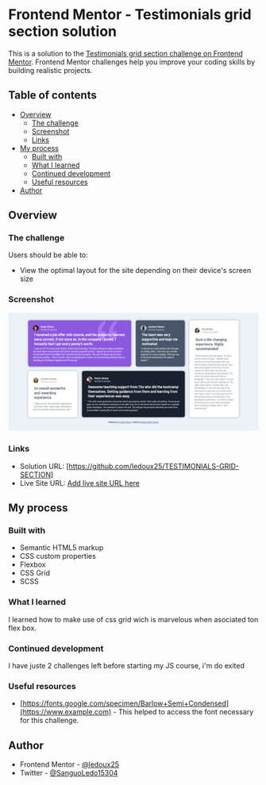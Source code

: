 # Frontend Mentor - Testimonials grid section solution

This is a solution to the [Testimonials grid section challenge on Frontend Mentor](https://www.frontendmentor.io/challenges/testimonials-grid-section-Nnw6J7Un7). Frontend Mentor challenges help you improve your coding skills by building realistic projects. 

## Table of contents

- [Overview](#overview)
  - [The challenge](#the-challenge)
  - [Screenshot](#screenshot)
  - [Links](#links)
- [My process](#my-process)
  - [Built with](#built-with)
  - [What I learned](#what-i-learned)
  - [Continued development](#continued-development)
  - [Useful resources](#useful-resources)
- [Author](#author)


## Overview

### The challenge

Users should be able to:

- View the optimal layout for the site depending on their device's screen size

### Screenshot

![](./images/Capture.PNG)


### Links

- Solution URL: [https://github.com/ledoux25/TESTIMONIALS-GRID-SECTION]
- Live Site URL: [Add live site URL here](https://your-live-site-url.com)

## My process

### Built with

- Semantic HTML5 markup
- CSS custom properties
- Flexbox
- CSS Grid
- SCSS



### What I learned

I learned how to make use of css grid wich is marvelous when asociated ton flex box.


### Continued development

I have juste 2 challenges left before starting my JS course, i'm do exited

### Useful resources

- [https://fonts.google.com/specimen/Barlow+Semi+Condensed](https://www.example.com) - This helped to access the font necessary for this challenge.

## Author


- Frontend Mentor - [@ledoux25](https://www.frontendmentor.io/profile/ledoux25)
- Twitter - [@SanguoLedo15304](https://https://twitter.com/SanguoLedo15304)

